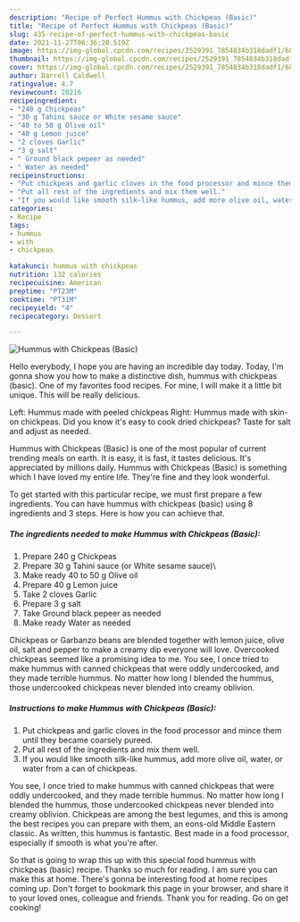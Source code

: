 ```yaml
---
description: "Recipe of Perfect Hummus with Chickpeas (Basic)"
title: "Recipe of Perfect Hummus with Chickpeas (Basic)"
slug: 435-recipe-of-perfect-hummus-with-chickpeas-basic
date: 2021-11-27T06:36:20.519Z
image: https://img-global.cpcdn.com/recipes/2529391_7854834b318dadf1/680x482cq70/hummus-with-chickpeas-basic-recipe-main-photo.jpg
thumbnail: https://img-global.cpcdn.com/recipes/2529391_7854834b318dadf1/680x482cq70/hummus-with-chickpeas-basic-recipe-main-photo.jpg
cover: https://img-global.cpcdn.com/recipes/2529391_7854834b318dadf1/680x482cq70/hummus-with-chickpeas-basic-recipe-main-photo.jpg
author: Darrell Caldwell
ratingvalue: 4.7
reviewcount: 20216
recipeingredient:
- "240 g Chickpeas"
- "30 g Tahini sauce or White sesame sauce"
- "40 to 50 g Olive oil"
- "40 g Lemon juice"
- "2 cloves Garlic"
- "3 g salt"
- " Ground black pepeer as needed"
- " Water as needed"
recipeinstructions:
- "Put chickpeas and garlic cloves in the food processor and mince them until they became coarsely pureed."
- "Put all rest of the ingredients and mix them well."
- "If you would like smooth silk-like hummus, add more olive oil, water, or water from a can of chickpeas."
categories:
- Recipe
tags:
- hummus
- with
- chickpeas

katakunci: hummus with chickpeas 
nutrition: 132 calories
recipecuisine: American
preptime: "PT23M"
cooktime: "PT31M"
recipeyield: "4"
recipecategory: Dessert

---
```



![Hummus with Chickpeas (Basic)](https://img-global.cpcdn.com/recipes/2529391_7854834b318dadf1/680x482cq70/hummus-with-chickpeas-basic-recipe-main-photo.jpg)

Hello everybody, I hope you are having an incredible day today. Today, I'm gonna show you how to make a distinctive dish, hummus with chickpeas (basic). One of my favorites food recipes. For mine, I will make it a little bit unique. This will be really delicious.

Left: Hummus made with peeled chickpeas Right: Hummus made with skin-on chickpeas. Did you know it&#39;s easy to cook dried chickpeas? Taste for salt and adjust as needed.

Hummus with Chickpeas (Basic) is one of the most popular of current trending meals on earth. It is easy, it is fast, it tastes delicious. It's appreciated by millions daily. Hummus with Chickpeas (Basic) is something which I have loved my entire life. They're fine and they look wonderful.


To get started with this particular recipe, we must first prepare a few ingredients. You can have hummus with chickpeas (basic) using 8 ingredients and 3 steps. Here is how you can achieve that.

<!--inarticleads1-->

##### The ingredients needed to make Hummus with Chickpeas (Basic):

1. Prepare 240 g Chickpeas
1. Prepare 30 g Tahini sauce (or White sesame sauce)\
1. Make ready 40 to 50 g Olive oil
1. Prepare 40 g Lemon juice
1. Take 2 cloves Garlic
1. Prepare 3 g salt
1. Take  Ground black pepeer as needed
1. Make ready  Water as needed


Chickpeas or Garbanzo beans are blended together with lemon juice, olive oil, salt and pepper to make a creamy dip everyone will love. Overcooked chickpeas seemed like a promising idea to me. You see, I once tried to make hummus with canned chickpeas that were oddly undercooked, and they made terrible hummus. No matter how long I blended the hummus, those undercooked chickpeas never blended into creamy oblivion. 

<!--inarticleads2-->

##### Instructions to make Hummus with Chickpeas (Basic):

1. Put chickpeas and garlic cloves in the food processor and mince them until they became coarsely pureed.
1. Put all rest of the ingredients and mix them well.
1. If you would like smooth silk-like hummus, add more olive oil, water, or water from a can of chickpeas.


You see, I once tried to make hummus with canned chickpeas that were oddly undercooked, and they made terrible hummus. No matter how long I blended the hummus, those undercooked chickpeas never blended into creamy oblivion. Chickpeas are among the best legumes, and this is among the best recipes you can prepare with them, an eons-old Middle Eastern classic. As written, this hummus is fantastic. Best made in a food processor, especially if smooth is what you&#39;re after. 

So that is going to wrap this up with this special food hummus with chickpeas (basic) recipe. Thanks so much for reading. I am sure you can make this at home. There's gonna be interesting food at home recipes coming up. Don't forget to bookmark this page in your browser, and share it to your loved ones, colleague and friends. Thank you for reading. Go on get cooking!
